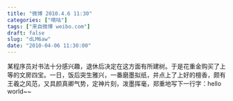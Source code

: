 ```yaml
---
title: "微博 2010.4.6 11:30"
categories: ["嘀咕"]
tags: ["来自微博 weibo.com"]
draft: false
slug: "dLM6aw"
date: "2010-04-06 11:30:00"
---
```


<p>某程序员对书法十分感兴趣，退休后决定在这方面有所建树。于是花重金购买了上等的文房四宝。一日，饭后突生雅兴，一番磨墨拟纸，并点上了上好的檀香，颇有王羲之风范，又具颜真卿气势，定神片刻，泼墨挥毫，郑重地写下一行字：hello world~~ ​​​​</p>
